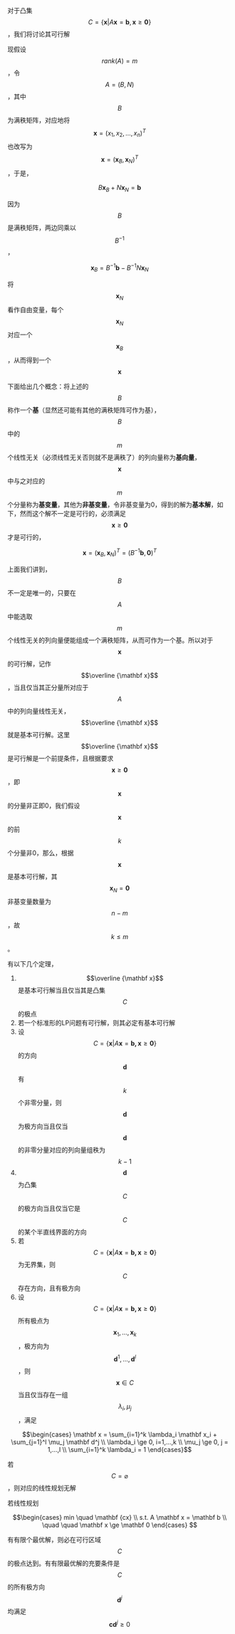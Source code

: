 对于凸集$$C = \lbrace \mathbf x | A \mathbf x = \mathbf b, \mathbf x \ge \mathbf 0 \rbrace$$，我们将讨论其可行解

现假设 $$rank(A) = m$$，令$$A= (B,N)$$，其中 $$B$$ 为满秩矩阵，对应地将$$\mathbf x = (x_1, x_2, ..., x_n)^T$$ 也改写为$$\mathbf x = (\mathbf x_B, \mathbf x_N)^T$$ ，于是，

$$B \mathbf x_B + N \mathbf x_N = \mathbf b $$

因为$$B$$ 是满秩矩阵，两边同乘以$$B^{-1}$$ ，

$$\mathbf x_B = B^{-1} \mathbf b - B^{-1}N \mathbf x_N$$

将$$\mathbf x_N$$ 看作自由变量，每个$$\mathbf x_N$$ 对应一个$$\mathbf x_B$$ ，从而得到一个$$\mathbf x$$

下面给出几个概念：将上述的$$B$$ 称作一个**基**（显然还可能有其他的满秩矩阵可作为基），$$B$$ 中的$$m$$ 个线性无关（必须线性无关否则就不是满秩了）的列向量称为**基向量**，$$\mathbf x$$ 中与之对应的$$m$$ 个分量称为**基变量**，其他为**非基变量**，令非基变量为0，得到的解为**基本解**，如下，然而这个解不一定是可行的，必须满足$$\mathbf x \ge \mathbf 0$$ 才是可行的，

$$\mathbf x = (\mathbf x_B, \mathbf x_N)^T = (B^{-1} \mathbf b, \mathbf 0)^T$$

上面我们讲到，$$B$$ 不一定是唯一的，只要在$$A$$ 中能选取 $$m$$ 个线性无关的列向量便能组成一个满秩矩阵，从而可作为一个基。所以对于$$\mathbf x$$ 的可行解，记作$$\overline {\mathbf x}$$，当且仅当其正分量所对应于$$A$$ 中的列向量线性无关，$$\overline {\mathbf x}$$ 就是基本可行解。这里$$\overline {\mathbf x}$$ 是可行解是一个前提条件，且根据要求$$\mathbf x \ge \mathbf 0$$ ，即 $$\mathbf x$$ 的分量非正即0，我们假设$$ \mathbf x$$ 的前$$k$$ 个分量非0，那么，根据$$\mathbf x$$ 是基本可行解，其$$\mathbf x_N = \mathbf 0$$ 非基变量数量为$$n -m $$，故$$ k \le m$$。

有以下几个定理，

1. $$\overline {\mathbf x}$$ 是基本可行解当且仅当其是凸集$$C$$ 的极点
2. 若一个标准形的LP问题有可行解，则其必定有基本可行解
3. 设$$C = \lbrace \mathbf x | A \mathbf x = \mathbf {b, x} \ge \mathbf 0 \rbrace $$的方向$$\mathbf d$$ 有$$k$$ 个非零分量，则$$\mathbf d $$ 为极方向当且仅当$$\mathbf d $$ 的非零分量对应的列向量组秩为$$k-1$$
4. $$\mathbf d$$ 为凸集$$C$$ 的极方向当且仅当它是$$C$$ 的某个半直线界面的方向
5. 若$$C = \lbrace \mathbf x | A \mathbf x = \mathbf {b, x} \ge \mathbf 0 \rbrace$$为无界集，则$$C$$ 存在方向，且有极方向
6. 设$$C = \lbrace \mathbf x | A \mathbf x = \mathbf {b, x} \ge \mathbf 0 \rbrace$$ 所有极点为$$\mathbf x_1, ...,  \mathbf x_k$$，极方向为$$\mathbf d^1, ..., \mathbf d^l$$，则 $$\mathbf x \in C$$ 当且仅当存在一组$$\lambda_i, \mu_j$$，满足

$$\begin{cases}  \mathbf x = \sum_{i=1}^k \lambda_i \mathbf x_i + \sum_{j=1}^l \mu_j \mathbf d^j \\ \lambda_i \ge 0, i=1,...,k \\ \mu_j \ge 0, j = 1,...,l \\ \sum_{i=1}^k \lambda_i = 1  \end{cases}$$

若$$C=\varnothing$$，则对应的线性规划无解

若线性规划

$$\begin{cases} min \quad \mathbf {cx} \\ s.t. A \mathbf x = \mathbf b \\  \quad \quad \mathbf x \ge \mathbf 0 \end{cases} $$

有有限个最优解，则必在可行区域$$C$$ 的极点达到。有有限最优解的充要条件是$$C$$ 的所有极方向$$\mathbf d^j$$ 均满足$$\mathbf {cd}^j \ge 0$$

